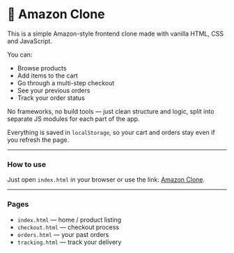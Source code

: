 # 🛒 Amazon Clone

This is a simple Amazon-style frontend clone made with vanilla HTML, CSS and JavaScript.

You can:
- Browse products
- Add items to the cart
- Go through a multi-step checkout
- See your previous orders
- Track your order status

No frameworks, no build tools — just clean structure and logic, split into separate JS modules for each part of the app.

Everything is saved in `localStorage`, so your cart and orders stay even if you refresh the page.

---

### How to use

Just open `index.html` in your browser or use the link: [Amazon Clone](https://vlad1shpota.github.io/amazon-clone).

---

### Pages

- `index.html` — home / product listing
- `checkout.html` — checkout process
- `orders.html` — your past orders
- `tracking.html` — track your delivery

